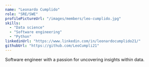 ```yaml
---
name: "Leonardo Cumplido"
role: "SRE/SWE"
profilePictureUrl: "/images/members/leo-cumplido.jpg"
skills:
  - "Data science"
  - "Software engineering"
  - "Python"
linkedinUrl: "https://www.linkedin.com/in/leonardocumplido21/"
githubUrl: "https://github.com/LeoCumpli21"
---
```


Software engineer with a passion for uncovering insights within data. 
